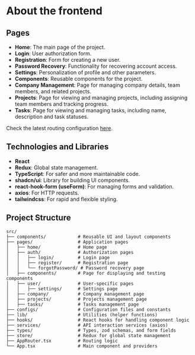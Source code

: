 # About the frontend

## Pages

- **Home**: The main page of the project.
- **Login**: User authorization form.
- **Registration**: Form for creating a new user.
- **Password Recovery**: Functionality for recovering account access.
- **Settings**: Personalization of profile and other parameters.
- **Components**: Reusable components for the project.
- **Company Management**: Page for managing company details, team members, and related projects.
- **Projects**: Page for viewing and managing projects, including assigning team members and tracking progress.
- **Tasks**: Page for viewing and managing tasks, including name, description and task statuses.

Check the latest routing configuration [here](/src/frontend-container/src/configs/routes.config.ts).

## Technologies and Libraries

- **React**
- **Redux**: Global state management.
- **TypeScript**: For safer and more maintainable code.
- **shadcn/ui**: Library for building UI components.
- **react-hook-form (useForm)**: For managing forms and validation.
- **axios**: For HTTP requests.
- **tailwindcss**: For rapid and flexible styling.

## Project Structure

```plaintext
src/
├── components/            # Reusable UI and layout components
├── pages/                 # Application pages
│   ├── home/              # Home page
│   ├── auth/              # Authorization pages
│   │   ├── login/         # Login page
│   │   ├── register/      # Registration page
│   │   └── forgotPassword/ # Password recovery page
│   ├── components/        # Page for displaying and testing components
│   ├── user/              # User-specific pages
│   │   ├── settings/      # Settings page
│   ├── company/           # Company management page
│   ├── projects/          # Projects management page
│   ├── tasks/             # Tasks management page
├── configs/               # Configuration files and constants
├── lib/                   # Utilities (helper functions)
├── hooks/                 # React hooks for handling component logic
├── services/              # API interaction services (axios)
├── types/                 # Types, zod schemas, and form fields
├── store/                 # Redux for global state management
├── AppRouter.tsx          # Routing logic
└── App.tsx                # Main component and providers
